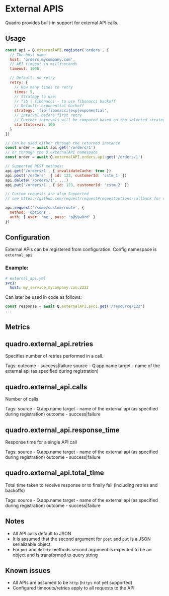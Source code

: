 # External APIS

Quadro provides built-in support for external API calls.

## Usage

```js
const api = Q.externalAPI.register('orders', {
  // The host name
  host: 'orders.mycompany.com',
  // API timeout in milliseconds
  timeout: 1000,

  // Default: no retry
  retry: {
    // How many times to retry
    times: 5,
    // Strategy to use:
    // fib | fibonacci - to use fibonacci backoff
    // Default: exponential backoff
    strategy: 'fib|fibonacci|exp|exponential',
    // Interval before first retry
    // Further intervals will be computed based on the selected strategy
    startInterval: 100
  }
})

// Can be used either through the returned instance
const order = await api.get('/orders/1')
// or through the Q.externalAPI namespace
const order = await Q.externalAPI.orders.api.get('/orders/1')

// Supported REST methods:
api.get('/orders/1', { invalidateCache: true })
api.post('/orders', { id: 123, customerId: 'cstm_1' })
api.delete('/orders/1', ...)
api.put('/orders/1', { id: 123, customerId: 'cstm_2' })

// Custom requests are also Supported
// see https://github.com/request/request#requestoptions-callback for options

api.request('/some/custom/route', {
  method: 'options',
  auth: { user: 'me', pass: 'p@$$w0rd' }
})
```

## Configuration

External APIs can be registered from configuration.
Config namespace is `external_api`.

### Example:

```yml
# external_api.yml
svc1:
  host: my_service.mycompany.com:2222
```

Can later be used in code as follows:

```js
const response = await Q.externalAPI.svc1.get('/resource/123')
...
```

## Metrics

## quadro.external_api.retries

Specifies number of retries performed in a call.

Tags:
  outcome - success|failure
  source - Q.app.name
  target - name of the external api (as specified during registration)

## quadro.external_api.calls

Number of calls

Tags:
  source - Q.app.name
  target - name of the external api (as specified during registration)
  outcome - success|failure

## quadro.external_api.response_time

Response time for a single API call

Tags:
  source - Q.app.name
  target - name of the external api (as specified during registration)
  outcome - success|failure

## quadro.external_api.total_time

Total time taken to receive response or to finally fail
(including retries and backoffs)

Tags:
  source - Q.app.name
  target - name of the external api (as specified during registration)
  outcome - success|failure

## Notes

- All API calls default to JSON
- It is assumed that the second argument for `post` and `put` is a JSON serializable object
- For `put` and `delete` methods second argument is expected to be an object and is transformed to query string

## Known issues

- All APIs are assumed to be `http` (`https` not yet supported)
- Configured timeouts/retries apply to all requests to the API
